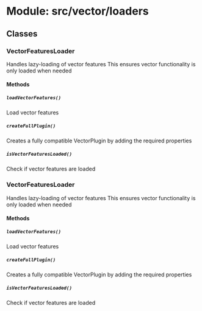 # Module: src/vector/loaders

## Classes

### VectorFeaturesLoader

Handles lazy-loading of vector features
This ensures vector functionality is only loaded when needed

#### Methods

##### `loadVectorFeatures()`

Load vector features

##### `createFullPlugin()`

Creates a fully compatible VectorPlugin by adding the required properties

##### `isVectorFeaturesLoaded()`

Check if vector features are loaded


### VectorFeaturesLoader

Handles lazy-loading of vector features
This ensures vector functionality is only loaded when needed

#### Methods

##### `loadVectorFeatures()`

Load vector features

##### `createFullPlugin()`

Creates a fully compatible VectorPlugin by adding the required properties

##### `isVectorFeaturesLoaded()`

Check if vector features are loaded


